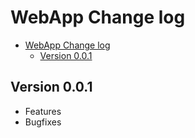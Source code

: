 # WebApp Change log

- [WebApp Change log](#webapp-change-log)
  - [Version 0.0.1](#version-001)

## Version 0.0.1

- Features
- Bugfixes

